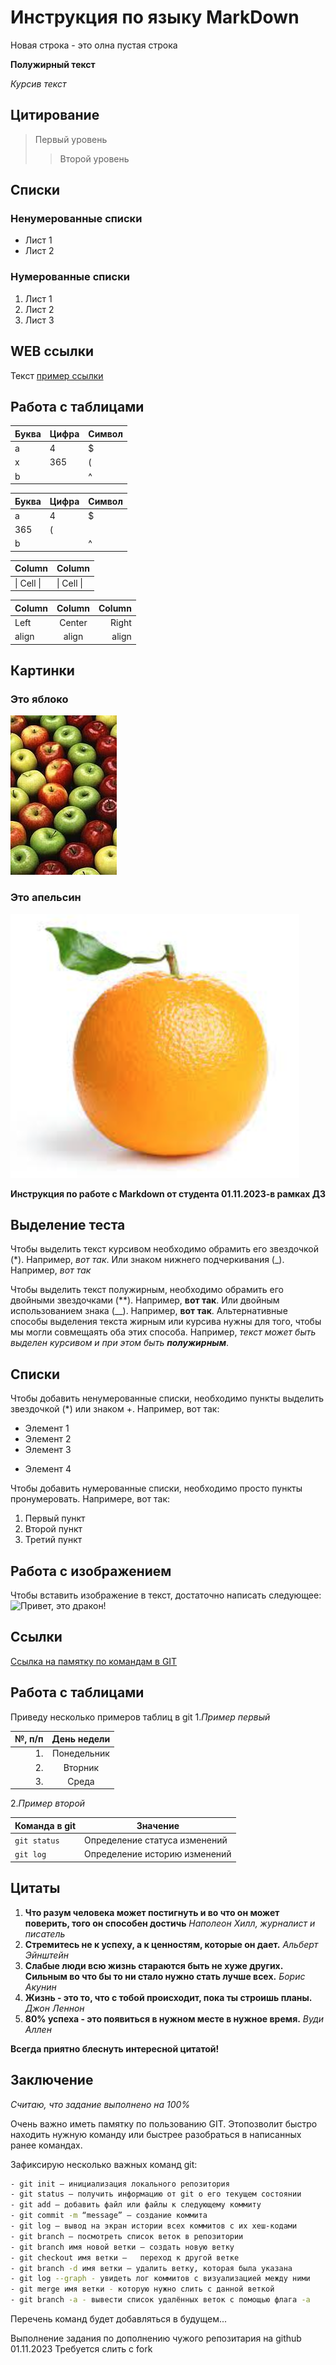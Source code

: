 # Инструкция по языку MarkDown

Новая строка - это олна пустая строка

**Полужирный текст**

*Курсив текст*

## Цитирование
> Первый уровень
>> Второй уровень

## Списки
### Ненумерованные списки
* Лист 1
* Лист 2
### Нумерованные списки
1. Лист 1
2. Лист 2
3. Лист 3

## WEB ссылки
Текст [пример ссылки](http.example.com "Всплывающая подсказка")

## Работа с таблицами

Буква | Цифра | Символ
------ | ------|----------
a      | 4     | $
x      | 365    | (
b      |       | ^  

Буква|Цифра|Символ
---|---|---
a|4|$
 |365|(
b| |^  

Column | Column
------ | ------
\| Cell \|| \| Cell \|  


Column | Column | Column
:----- | :----: | -----:
Left   | Center | Right
align  | align  | align

## Картинки

### Это яблоко

![apple](apple.jpg)

### Это апельсин

![orange](orange.png)



**Инструкция по работе с Markdown от студента 01.11.2023-в рамках ДЗ**

## Выделение теста

Чтобы выделить текст курсивом необходимо обрамить его звездочкой (*). Например, *вот так*. Или знаком нижнего подчеркивания (_). Например, _вот так_

Чтобы выделить текст полужирным, необходимо обрамить его двойными звездочками (**). Например, **вот так**. 
Или двойным использованием знака (__). Например, __вот так__.
Альтернативные способы выделения текста жирным или курсива нужны для того, чтобы мы могли совмещаять оба этих способа. Например, _текст может быть выделен курсивом и при этом быть **полужирным**_.

## Списки

Чтобы добавить ненумерованные списки, необходимо пункты выделить звездочкой (*) или знаком +. Например, вот так:
* Элемент 1
* Элемент 2
* Элемент 3 
+ Элемент 4

Чтобы добавить нумерованные списки, необходимо просто пункты пронумеровать. Напримере, вот так:
1. Первый пункт
2. Второй пункт
3. Третий пункт

## Работа с изображением

Чтобы вставить изображение в текст, достаточно написать следующее:![Привет, это дракон!](dragons.jpg)

## Ссылки
[Ссылка на памятку по командам в GIT](https://habr.com/ru/companies/ruvds/articles/599929/#16)

## Работа с таблицами
Приведу несколько примеров таблиц в git
1._Пример первый_

| **№, п/п** | **День недели** |
| ----------: | :--------------:|
|     1.     | Понедельник     |
|     2.     | Вторник         |
|     3.     | Среда           |

2._Пример второй_

| Команда в git | Значение |
| --- | --- |
| `git status` | Определение статуса изменений |
| `git log` | Определение историю изменений |
  

## Цитаты
1. **Что разум человека может постигнуть и во что он может поверить, того он способен достичь**
_Наполеон Хилл, журналист и писатель_
2. **Стремитесь не к успеху, а к ценностям, которые он дает.**
_Альберт Эйнштейн_
3. **Слабые люди всю жизнь стараются быть не хуже других. Сильным во что бы то ни стало нужно стать лучше всех.**
_Борис Акунин_
4. **Жизнь - это то, что с тобой происходит, пока ты строишь планы.**
_Джон Леннон_
5. **80% успеха - это появиться в нужном месте в нужное время.**
_Вуди Аллен_

**Всегда приятно блеснуть интересной цитатой!**

## Заключение
*Считаю, что задание выполнено на 100%*

Очень важно иметь памятку по пользованию GIT. Этопозволит быстро находить нужную команду или быстрее разобраться в написанных ранее командах.

Зафиксирую несколько важных команд git:
```sh
- git init – инициализация локального репозитория 
- git status – получить информацию от git о его текущем состоянии 
- git add – добавить файл или файлы к следующему коммиту 
- git commit -m “message” – создание коммита 
- git log – вывод на экран истории всех коммитов с их хеш-кодами 
- git branch – посмотреть список веток в репозитории 
- git branch имя новой ветки – создать новую ветку 
- git checkout имя ветки –   переход к другой ветке 
- git branch -d имя ветки – удалить ветку, которая была указана
- git log --graph - увидеть лог коммитов с визуализацией между ними
- git merge имя ветки - которую нужно слить с данной веткой
- git branch -a - вывести список удалённых веток с помощью флага -a
```
Перечень команд будет добавляться в будущем...

Выполнение задания по дополнению чужого репозитария на github 01.11.2023
Требуется слить с fork

